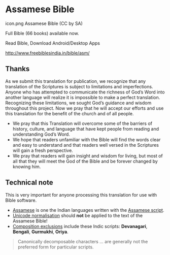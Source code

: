 # Assamese Bible
icon.png
Assamese Bible (CC by SA)

Full Bible (66 books) available now.

Read Bible, Download Android/Desktop Apps

http://www.freebiblesindia.in/bible/asm/

## Thanks
As we submit this translation for publication, we recognize that any translation of the Scriptures is subject to limitations and imperfections. 
Anyone who has attempted to communicate the richness of God’s Word into another language will realize it is impossible to make a perfect translation. 
Recognizing these limitations, we sought God’s guidance and wisdom throughout this project. 
Now we pray that he will accept our efforts and use this translation for the benefit of the church and of all people.

- We pray that this Translation will overcome some of the barriers of history, culture, and language that have kept people from reading and understanding God’s Word. 
- We hope that readers unfamiliar with the Bible will find the words clear and easy to understand and that readers well versed in the Scriptures will gain a fresh perspective.
- We pray that readers will gain insight and wisdom for living, but most of all that they will meet the God of the Bible and be forever changed by knowing him.

## Technical note
This is very important for anyone processing this translation for use with Bible software.

- [Assamese](https://en.wikipedia.org/wiki/Assamese_language) is one the Indian languages written with the [Assamese script](https://en.wikipedia.org/wiki/Assamese_alphabet).
- [Unicode normalisation](https://en.wikipedia.org/wiki/Unicode_equivalence) should **not** be applied to the text of the Assamese Bible!
- [Composition exclusions](http://www.unicode.org/reports/tr15/#Primary_Exclusion_List_Table) include these Indic scripts: **Devanagari**, **Bengali**, **Gurmukhi**, **Oriya**.
> Canonically decomposable characters ... are generally not the preferred form for particular scripts.
